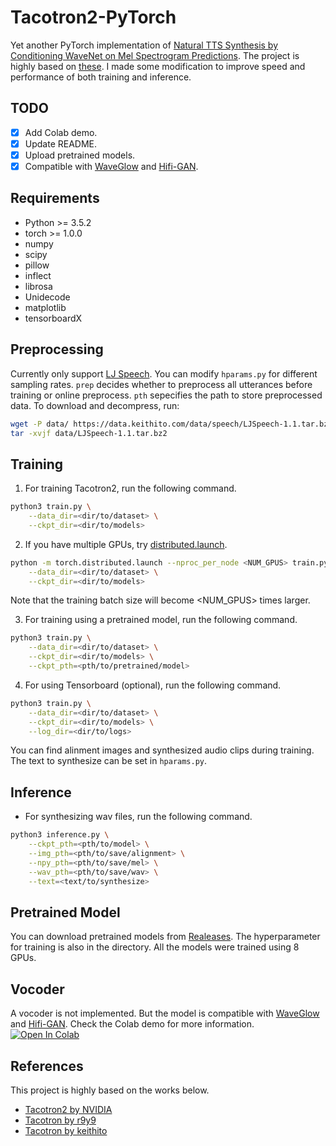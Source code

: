 # Tacotron2-PyTorch
Yet another PyTorch implementation of [Natural TTS Synthesis by Conditioning WaveNet on Mel Spectrogram Predictions](https://arxiv.org/pdf/1712.05884.pdf). The project is highly based on [these](#References). I made some modification to improve speed and performance of both training and inference.

## TODO
- [x] Add Colab demo.
- [x] Update README.
- [x] Upload pretrained models.
- [x] Compatible with [WaveGlow](https://github.com/NVIDIA/waveglow) and [Hifi-GAN](https://github.com/jik876/hifi-gan).

## Requirements
- Python >= 3.5.2
- torch >= 1.0.0
- numpy
- scipy
- pillow
- inflect
- librosa
- Unidecode
- matplotlib
- tensorboardX

## Preprocessing
Currently only support [LJ Speech](https://keithito.com/LJ-Speech-Dataset/). You can modify `hparams.py` for different sampling rates. `prep` decides whether to preprocess all utterances before training or online preprocess. `pth` sepecifies the path to store preprocessed data.
To download and decompress, run:
```bash
wget -P data/ https://data.keithito.com/data/speech/LJSpeech-1.1.tar.bz2
tar -xvjf data/LJSpeech-1.1.tar.bz2
```

## Training
1. For training Tacotron2, run the following command.
```bash
python3 train.py \
    --data_dir=<dir/to/dataset> \
    --ckpt_dir=<dir/to/models>
```

2. If you have multiple GPUs, try [distributed.launch](https://pytorch.org/docs/stable/distributed.html#launch-utility).
```bash
python -m torch.distributed.launch --nproc_per_node <NUM_GPUS> train.py \
    --data_dir=<dir/to/dataset> \
    --ckpt_dir=<dir/to/models>
```
Note that the training batch size will become <NUM_GPUS> times larger.

3. For training using a pretrained model, run the following command.
```bash
python3 train.py \
    --data_dir=<dir/to/dataset> \
    --ckpt_dir=<dir/to/models> \
    --ckpt_pth=<pth/to/pretrained/model>
```

4. For using Tensorboard (optional), run the following command.
```bash
python3 train.py \
    --data_dir=<dir/to/dataset> \
    --ckpt_dir=<dir/to/models> \
    --log_dir=<dir/to/logs>
```
You can find alinment images and synthesized audio clips during training. The text to synthesize can be set in `hparams.py`.

## Inference
- For synthesizing wav files, run the following command.

```bash
python3 inference.py \
    --ckpt_pth=<pth/to/model> \
    --img_pth=<pth/to/save/alignment> \
    --npy_pth=<pth/to/save/mel> \
    --wav_pth=<pth/to/save/wav> \
    --text=<text/to/synthesize>
```

## Pretrained Model
You can download pretrained models from [Realeases](https://github.com/BogiHsu/Tacotron2-PyTorch/releases). The hyperparameter for training is also in the directory. All the models were trained using 8 GPUs.

## Vocoder
A vocoder is not implemented. But the model is compatible with [WaveGlow](https://github.com/NVIDIA/waveglow) and [Hifi-GAN](https://github.com/jik876/hifi-gan). Check the Colab demo for more information. [![Open In Colab](https://colab.research.google.com/assets/colab-badge.svg)](https://colab.research.google.com/github/BogiHsu/Tacotron2-PyTorch/blob/master/inference.ipynb)

## References
This project is highly based on the works below.
- [Tacotron2 by NVIDIA](https://github.com/NVIDIA/tacotron2)
- [Tacotron by r9y9](https://github.com/r9y9/tacotron_pytorch)
- [Tacotron by keithito](https://github.com/keithito/tacotron)
